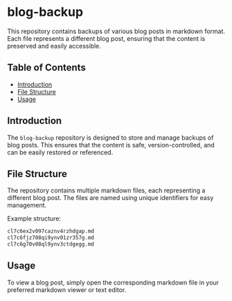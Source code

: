 # blog-backup

This repository contains backups of various blog posts in markdown format. Each file represents a different blog post, ensuring that the content is preserved and easily accessible.

## Table of Contents

- [Introduction](#introduction)
- [File Structure](#file-structure)
- [Usage](#usage)

## Introduction

The `blog-backup` repository is designed to store and manage backups of blog posts. This ensures that the content is safe, version-controlled, and can be easily restored or referenced.

## File Structure

The repository contains multiple markdown files, each representing a different blog post. The files are named using unique identifiers for easy management.

Example structure:

```bash
cl7c6ex2v097caznv4rzhdgap.md
cl7c6fjz708qi9ynv01zr357g.md
cl7c6g70v08ql9ynv3ctdgegg.md
```

## Usage

To view a blog post, simply open the corresponding markdown file in your preferred markdown viewer or text editor.
